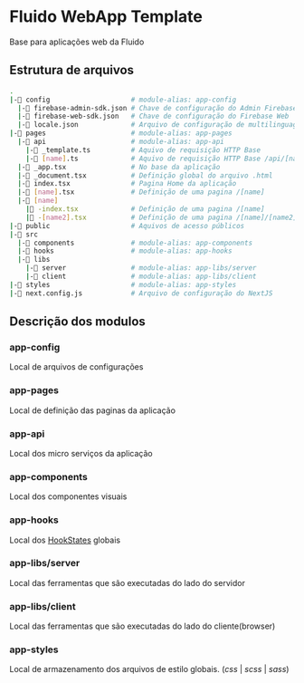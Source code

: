 # Fluido WebApp Template

Base para aplicações web da Fluido

## Estrutura de arquivos

```bash
.
|-📁 config                    # module-alias: app-config
  |-📄 firebase-admin-sdk.json # Chave de configuração do Admin Firebase
  |-📄 firebase-web-sdk.json   # Chave de configuração do Firebase Web
  |-📄 locale.json             # Arquivo de configuração de multilinguagem
|-📁 pages                     # module-alias: app-pages
  |-📁 api                     # module-alias: app-api
    |-📄 _template.ts          # Aquivo de requisição HTTP Base
    |-📄 [name].ts             # Aquivo de requisição HTTP Base /api/[name]
  |-📄 _app.tsx                # No base da aplicação
  |-📄 _document.tsx           # Definição global do arquivo .html
  |-📄 index.tsx               # Pagina Home da aplicação
  |-📄 [name].tsx              # Definição de uma pagina /[name]
  |-📁 [name]
    |📄 -index.tsx             # Definição de uma pagina /[name]
    |📄 -[name2].tsx           # Definição de uma pagina /[name]/[name2]
|-📁 public                    # Aquivos de acesso públicos
|-📁 src
  |-📁 components              # module-alias: app-components
  |-📁 hooks                   # module-alias: app-hooks
  |-📁 libs
    |-📁 server                # module-alias: app-libs/server
    |-📁 client                # module-alias: app-libs/client
|-📁 styles                    # module-alias: app-styles
|-📄 next.config.js            # Arquivo de configuração do NextJS
```

## Descrição dos modulos

### app-config

Local de arquivos de configurações

### app-pages

Local de definição das paginas da aplicação

### app-api

Local dos micro serviços da aplicação

### app-components

Local dos componentes visuais

### app-hooks

Local dos [HookStates](https://hookstate.js.org/) globais

### app-libs/server

Local das ferramentas que são executadas do lado do servidor

### app-libs/client

Local das ferramentas que são executadas do lado do cliente(browser)

### app-styles

Local de armazenamento dos arquivos de estilo globais. (_css_ | _scss_ | _sass_)
